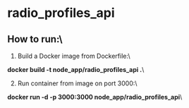 # radio_profiles_api

## How to run:\

1) Build a Docker image from Dockerfile:\

**docker build -t node_app/radio_profiles_api .**\

2) Run container from image on port 3000:\

**docker run -d -p 3000:3000 node_app/radio_profiles_api**\
